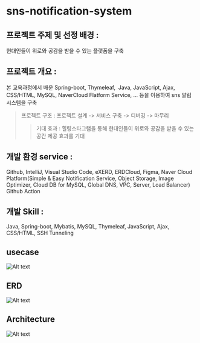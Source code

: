 # sns-notification-system

## 프로젝트 주제 및 선정 배경 : 
현대인들이 위로와 공감을 받을 수 있는 플랫폼을 구축
## 프로젝트 개요 :
본 교육과정에서 배운 Spring-boot, Thymeleaf,  Java, JavaScript, Ajax, CSS/HTML, MySQL, NaverCloud Flatform Service, … 등을 이용하여 sns 알림 시스템을 구축

>프로젝트 구조 : 프로젝트 설계 -> 서비스 구축 -> 디버깅 -> 마무리
>>기대 효과 : 힐링스타그램을 통해 현대인들이 위로와 공감을 받을 수 있는 공간 제공 효과를 기대

## 개발 환경 service : 
Github, IntelliJ, Visual Studio Code, eXERD, ERDCloud, Figma, Naver Cloud Platform(Simple & Easy Notification Service, Object Storage, Image Optimizer, Cloud DB for MySQL, Global DNS, VPC, Server, Load Balancer) Github Action
## 개발 Skill : 
Java, Spring-boot, Mybatis, MySQL, Thymeleaf, JavaScript, Ajax, CSS/HTML, SSH Tunneling

## usecase
![Alt text](image/usecase.png)

## ERD
![Alt text](image/ERD.png)

## Architecture
![Alt text](image/architecture.png)
